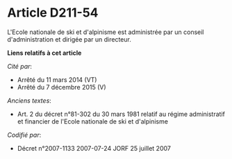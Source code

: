 # Article D211-54

L'Ecole nationale de ski et d'alpinisme est administrée par un conseil d'administration et dirigée par un directeur.

**Liens relatifs à cet article**

_Cité par_:

  - Arrêté du 11 mars 2014 (VT)
  - Arrêté du 7 décembre 2015 (V)

_Anciens textes_:

  - Art. 2 du décret n°81-302 du 30 mars 1981 relatif au régime administratif et financier de l'Ecole nationale de ski et d'alpinisme

_Codifié par_:

  - Décret n°2007-1133 2007-07-24 JORF 25 juillet 2007
